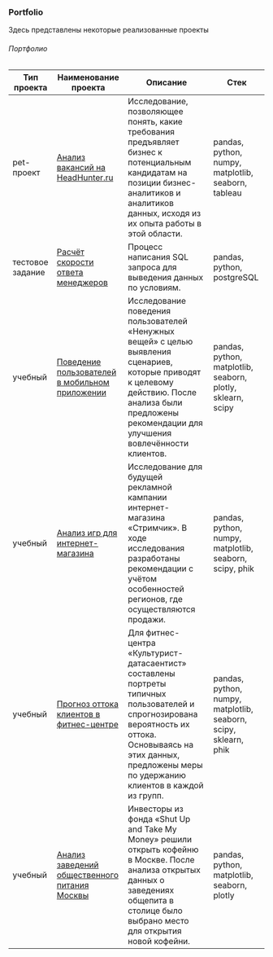 ### Portfolio
Здесь представлены некоторые реализованные проекты

###### Портфолио
| Тип проекта  | Наименование проекта       | Описание                             | Стек                        |
|----|----------------------------|--------------------------------------|-----------------------------|
| pet-проект |[Анализ вакансий на HeadHunter.ru](https://github.com/rusetska/Portfolio/tree/e9ceef6f6e3d6f846af5d484ab07337fc6e0b333/jobs_analysis)|Исследование, позволяющее понять, какие требования предъявляет бизнес к потенциальным кандидатам на позиции бизнес-аналитиков и аналитиков данных, исходя из их опыта работы в этой области.|pandas, python, numpy, matplotlib, seaborn, tableau|
| тестовое задание |[Расчёт скорости ответа менеджеров](https://github.com/rusetska/Portfolio/tree/39bcff704405e7a0443c4ad12749ccdbcb376edd/average_response_time)|Процесс написания SQL запроса для выведения данных по условиям. |pandas, python, postgreSQL|
| учебный |[Поведение пользователей в мобильном приложении](https://github.com/rusetska/Portfolio/tree/1a97cc0c3c7d8a5589011ebac75077da77066a64/user_behaviour_patterns)|Исследование поведения пользователей «Ненужных вещей» с целью выявления сценариев, которые приводят к целевому действию. После анализа были предложены рекомендации для улучшения вовлечённости клиентов.|pandas, python, matplotlib, seaborn, plotly, sklearn, scipy|
| учебный |[Анализ игр для интернет-магазина](https://github.com/rusetska/Portfolio/tree/24494bdafc77aac687615a2b710dafea9a1afb2c/games_analysis)|Исследование для будущей рекламной кампании интернет-магазина «Стримчик». В ходе исследования разработаны рекомендации с учётом особенностей регионов, где осуществляются продажи.|pandas, python, numpy, matplotlib, seaborn, scipy, phik|
| учебный |[Прогноз оттока клиентов в фитнес-центре](https://github.com/rusetska/Portfolio/tree/def3c4c8410d5f63b9dbc8dda907be1d4db4f972/fitness_centre)|Для фитнес-центра «Культурист-датасаентист» составлены портреты типичных пользователей и спрогнозирована вероятность их оттока. Основываясь на этих данных, предложены меры по удержанию клиентов в каждой из групп.|pandas, python, numpy, matplotlib, seaborn, scipy, sklearn, phik|
| учебный |[Анализ заведений общественного питания Москвы](https://github.com/rusetska/Portfolio/tree/1a27b409800f6ff7cbe3042bb1ce598ebdb42fd0/catering_in_moscow)|Инвесторы из фонда «Shut Up and Take My Money» решили открыть кофейню в Москве. После анализа открытых данных о заведениях общепита в столице было выбрано место для открытия новой кофейни.|pandas, python, matplotlib, seaborn, plotly|
